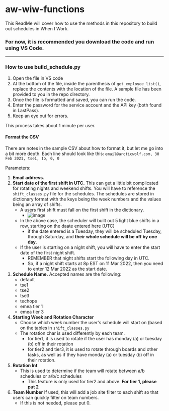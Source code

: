 # aw-wiw-functions
This ReadMe will cover how to use the methods in this repository to build out schedules in When I Work.
### For now, it is recommended you download the code and run using VS Code.
____
### How to use build_schedule.py
1. Open the file in VS code
2. At the bottom of the file, inside the parenthesis of `get_employee_list()`, replace the contents with the location of the file. A sample file has been provided to you in the repo directory.
3. Once the file is formatted and saved, you can run the code.
4. Enter the password for the service account and the API key (both found in LastPass).
5. Keep an eye out for errors.

This process takes about 1 minute per user.

#### Format the CSV
There are notes in the sample CSV about how to format it, but let me go into a bit more depth.
Each line should look like this:
  `email@arcticwolf.com, 30 Feb 2021, tse1, 1b, 0, 0`
  
  Parameters:
  1. **Email address.**
  2. **Start date of the first shift in UTC.** This can get a little bit complicated for rotating nights and weekend shifts. You will have to reference the `shift_classes.py` file for the schedules. The schedules are stored in dictionary format with the keys being the week numbers and the values being an array of shifts.
     - A users first shift must fall on the first shift in the dictionary. 
       - ![image](https://user-images.githubusercontent.com/25734824/159770687-a924747d-2efd-4034-a338-4f6e70a08d61.png)
     - In the above case, the scheduler will built out 5 light blue shifts in a row, starting on the daate entered here (UTC)
       - if the date entered is a Tuesday, they will be scheduled Tuesday, through Saturday, and **their whole schedule will be off by one day.**
     - If the user is starting on a night shift, you will have to enter the start date of the first night shift.
       - REMEMBER that night shifts start the following day in UTC.
       - So, if a night shift starts at 8p EST on 11 Mar 2022, then you need to enter 12 Mar 2022 as the start date.
  3. **Schedule Name.** Accepted names are the following:
     - default
     - tse1
     - tse2
     - tse3
     - techops
     - emea tier 1
     - emea tier 3
  4. **Starting Week and Rotation Character** 
     - Choose which week number the user's schedule will start on (based on the tables in `shift_classes.py`
     - The rotation char is used differently by each team. 
       - for tier1, it is used to rotate if the user has monday (a) or tuesday (b) off in their rotation
       - for tier2 and tier3, it is used to rotate through boards and other tasks, as well as if they have monday (a) or tuesday (b) off in their rotation.
  5. **Rotation Int**
     - This is used to determine if the team will rotate between a/b schedules or a/b/c schedules
       - This feature is only used for tier2 and above. **For tier 1, please put 2** 
  8. **Team Number** If used, this will add a job site filter to each shift so that users can quickly filter on team numbers.
     - If this is not needed, please put 0.
